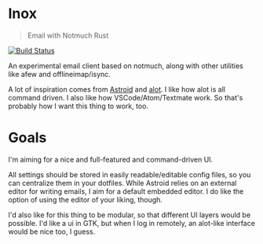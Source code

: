 # Inox

> Email with Notmuch Rust

[![Build Status](https://travis-ci.org/vhdirk/inox.svg?branch=master)](https://travis-ci.org/vhdirk/inox)

An experimental email client based on notmuch, along with other utilities like
afew and offlineimap/isync.

A lot of inspiration comes from [Astroid](https://github.com/astroidmail/astroid) and [alot](https://github.com/pazz/alot).
I like how alot is all command driven. I also like how VSCode/Atom/Textmate work.
So that's probably how I want this thing to work, too.

# Goals
I'm aiming for a nice and full-featured and command-driven UI.

All settings should be stored in easily readable/editable config files, so you
can centralize them in your dotfiles.
While Astroid relies on an external editor for writing emails, I aim for a
default embedded editor. I do like the option of using the editor of your liking, though.

I'd also like for this thing to be modular, so that different UI layers
would be possible. I'd like a ui in GTK, but when I log in remotely, an alot-like
interface would be nice too, I guess.


